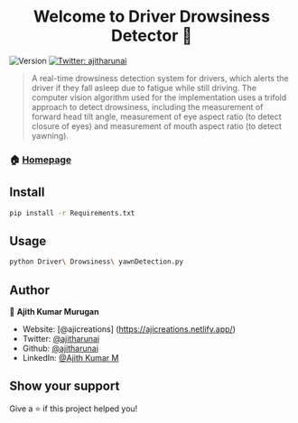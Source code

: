 <h1 align="center">Welcome to Driver Drowsiness Detector 👋</h1>
<p>
  <img alt="Version" src="https://img.shields.io/badge/version-1.0-blue.svg?cacheSeconds=2592000" />
  <a href="https://twitter.com/ajitharunai" target="_blank">
    <img alt="Twitter: ajitharunai" src="https://media.licdn.com/dms/image/D5612AQFJ2Q8u1NWCwQ/article-cover_image-shrink_600_2000/0/1694490543340?e=1700092800&v=beta&t=Rgoaf45L4fxm7Sa73m5r3qCH6RP2A-KqXJmsWAkNiBE" />
  </a>
</p>

> A real-time drowsiness detection system for drivers, which alerts the driver if they fall asleep due to fatigue while still driving. The computer vision algorithm used for the implementation uses a trifold approach to detect drowsiness, including the measurement of forward head tilt angle, measurement of eye aspect ratio (to detect closure of eyes) and measurement of mouth aspect ratio (to detect yawning).

### 🏠 [Homepage](https://github.com/ajitharunai/Yawn-detection-using-machine-learning)

## Install

```sh
pip install -r Requirements.txt
```

## Usage

```sh
python Driver\ Drowsiness\ yawnDetection.py
```

## Author

👤 **Ajith Kumar Murugan**

* Website: [@ajicreations] (https://ajicreations.netlify.app/)
* Twitter: [@ajitharunai](https://twitter.com/ajitharunai)
* Github: [@ajitharunai](https://github.com/ajitharunai)
* LinkedIn: [@Ajith Kumar M](https://linkedin.com/in/ajitharunai)

## Show your support

Give a ⭐️ if this project helped you!
